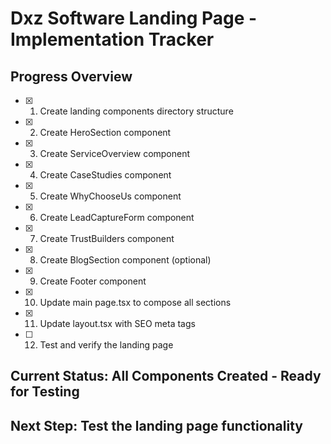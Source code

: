 # Dxz Software Landing Page - Implementation Tracker

## Progress Overview
- [x] 1. Create landing components directory structure
- [x] 2. Create HeroSection component
- [x] 3. Create ServiceOverview component  
- [x] 4. Create CaseStudies component
- [x] 5. Create WhyChooseUs component
- [x] 6. Create LeadCaptureForm component
- [x] 7. Create TrustBuilders component
- [x] 8. Create BlogSection component (optional)
- [x] 9. Create Footer component
- [x] 10. Update main page.tsx to compose all sections
- [x] 11. Update layout.tsx with SEO meta tags
- [ ] 12. Test and verify the landing page

## Current Status: All Components Created - Ready for Testing
## Next Step: Test the landing page functionality
